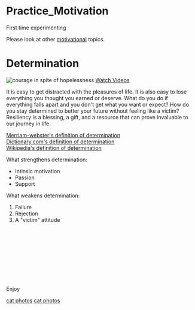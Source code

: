 # Practice_Motivation
First time experimenting

<p> Please look at other <a target="_blank" href="http://freecodecamp.org">motivational</a> topics.</p>

<body>
  <h1> Determination</h1>
  <img src="https://encrypted-tbn0.gstatic.com/images?q=tbn:ANd9GcQQArEyzfNHXzWFbWndYt8fZIsiEfEio4h3KOPeVjA4mDM-JXOA" alt="courage in spite of hopelessness">
  <a href="#videos">Watch Videos</a>
    <p>It is easy to get distracted with the pleasures of life. It is also easy to lose everything you thought you earned or deserve. What do you do if everything falls apart and you don't get what you want or expect? How do you stay determined to better your future without feeling like a victim? Resiliency is a blessing, a gift, and a resource that can prove invaluable to our journey in life.</p>
  
<a href="https://www.merriam-webster.com/dictionary/determination" target="_blank">Merriam-webster's definition of determination</a>  
<a href="https://www.dictionary.com/browse/determination" target="_blank">Dictionary.com's definition of determination</a>
<br>
<a href="https://en.wikipedia.org/wiki/Determination" target="_blank">Wikipedia's definition of determination</a>
</body>

<p>What strengthens determination:</p>
  <ul>
    <li>Intinsic motivation</li>
    <li>Passion</li>
    <li>Support</li>
  </ul>
  <p>What weakens determination:</p>
  <ol>
    <li>Failure</li>
    <li>Rejection</li>
    <li>A "victim" attitude</li>
  </ol>

<br>
<br>
<br>
<br>
<br>
<br>
<br>
<br>
<br>


<Footer id="videos">Enjoy</footer>

  <a href="http://freecatphotoapp.com" target="_blank">cat photos</a>
  <a target="_blank" href="http://freecatphotoapp.com">cat photos</a>
  
